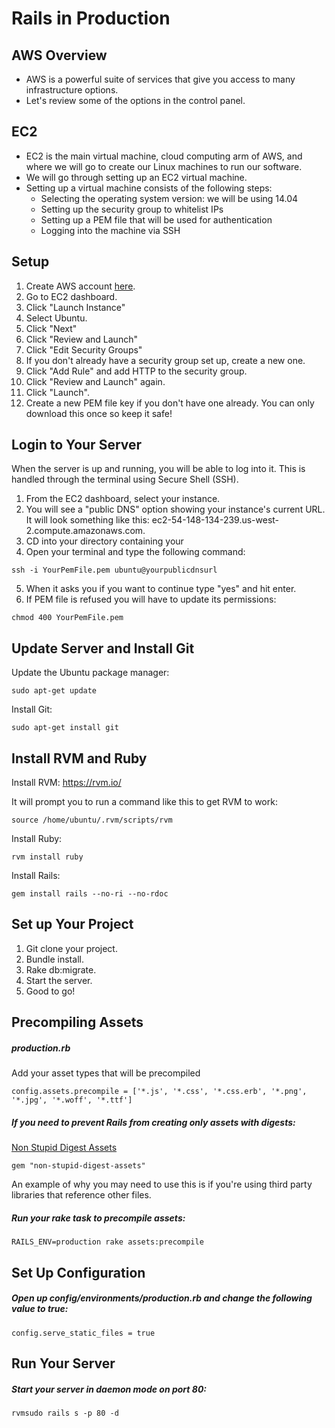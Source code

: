 # Rails in Production

## AWS Overview
- AWS is a powerful suite of services that give you access to many infrastructure options.
- Let's review some of the options in the control panel.

## EC2
- EC2 is the main virtual machine, cloud computing arm of AWS, and where we will go to create our Linux machines to run our software.
- We will go through setting up an EC2 virtual machine.
- Setting up a virtual machine consists of the following steps:
	- Selecting the operating system version: we will be using 14.04
	- Setting up the security group to whitelist IPs
	- Setting up a PEM file that will be used for authentication
	- Logging into the machine via SSH

## Setup
1. Create AWS account [here](http://aws.amazon.com/).
2. Go to EC2 dashboard.
3. Click "Launch Instance"
4. Select Ubuntu.
5. Click "Next"
6. Click "Review and Launch"
7. Click "Edit Security Groups"
8. If you don't already have a security group set up, create a new one.
9. Click "Add Rule" and add HTTP to the security group.
10. Click "Review and Launch" again.
11. Click "Launch".
12. Create a new PEM file key if you don't have one already. You can only download this once so keep it safe!

## Login to Your Server

When the server is up and running, you will be able to log into it. This is handled through the terminal using Secure Shell (SSH).

1. From the EC2 dashboard, select your instance.
2. You will see a "public DNS" option showing your instance's current URL. It will look something like this: ec2-54-148-134-239.us-west-2.compute.amazonaws.com.
3. CD into your directory containing your 
4. Open your terminal and type the following command:

`ssh -i YourPemFile.pem ubuntu@yourpublicdnsurl`

5. When it asks you if you want to continue type "yes" and hit enter.
6. If PEM file is refused you will have to update its permissions:

`chmod 400 YourPemFile.pem`

## Update Server and Install Git

Update the Ubuntu package manager:

`sudo apt-get update`

Install Git:

`sudo apt-get install git`

## Install RVM and Ruby

Install RVM: https://rvm.io/

It will prompt you to run a command like this to get RVM to work:

`source /home/ubuntu/.rvm/scripts/rvm`

Install Ruby:

`rvm install ruby`

Install Rails:

`gem install rails --no-ri --no-rdoc`

## Set up Your Project
1. Git clone your project.
2. Bundle install.
3. Rake db:migrate.
4. Start the server.
5. Good to go!

## Precompiling Assets

##### production.rb

Add your asset types that will be precompiled

```
config.assets.precompile = ['*.js', '*.css', '*.css.erb', '*.png', '*.jpg', '*.woff', '*.ttf']
```

##### If you need to prevent Rails from creating only assets with digests:

[Non Stupid Digest Assets](https://github.com/alexspeller/non-stupid-digest-assets)

```
gem "non-stupid-digest-assets"
```

An example of why you may need to use this is if you're using third party libraries that reference other files.

##### Run your rake task to precompile assets:

```
RAILS_ENV=production rake assets:precompile
```

## Set Up Configuration

##### Open up config/environments/production.rb and change the following value to true:

```
config.serve_static_files = true
```

## Run Your Server

##### Start your server in daemon mode on port 80:

```
rvmsudo rails s -p 80 -d
```
